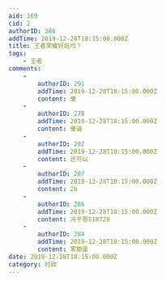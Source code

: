 ```yaml
---
aid: 169
cid: 2
authorID: 286
addTime: 2019-12-28T18:15:00.000Z
title: 王者荣耀好玩吗？
tags:
    - 王者
comments:
    -
        authorID: 291
        addTime: 2019-12-28T18:15:00.000Z
        content: 傻
    -
        authorID: 278
        addTime: 2019-12-28T18:15:00.000Z
        content: 傻逼
    -
        authorID: 282
        addTime: 2019-12-28T18:15:00.000Z
        content: 还可以
    -
        authorID: 287
        addTime: 2019-12-28T18:15:00.000Z
        content: 2b
    -
        authorID: 286
        addTime: 2019-12-28T18:15:00.000Z
        content: 冯子恩518720
    -
        authorID: 284
        addTime: 2019-12-28T18:15:00.000Z
        content: 零额蛋
date: 2019-12-28T18:15:00.000Z
category: 时政
---
```



